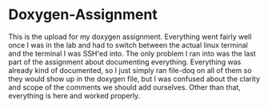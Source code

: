 # Doxygen-Assignment

This is the upload for my doxygen assignment. Everything went fairly well once I was in the lab and had to switch between the actual linux terminal and the terminal I was SSH'ed
into. The only problem I ran into was the last part of the assignment about documenting everything. Everything was already kind of documented, so I just simply ran file-doq on all of them so they 
would show up in the doxygen file, but I was confused about the clarity and scope of the comments we should add ourselves. Other than that, everything is here and worked properly.
